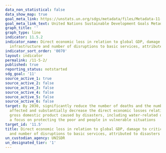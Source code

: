 ```yaml
---
data_non_statistical: false
data_show_map: true
goal_meta_link: https://unstats.un.org/sdgs/metadata/files/Metadata-11-05-02.pdf
goal_meta_link_text: United Nations Sustainable Development Goals Metadata (pdf 2066kB)
graph_title: ''
graph_type: line
indicator: 11.5.2
indicator_name: Direct economic loss in relation to global GDP, damage to critical
  infrastructure and number of disruptions to basic services, attributed to disasters
indicator_sort_order: '0070'
layout: indicator
permalink: /11-5-2/
published: true
reporting_status: notstarted
sdg_goal: '11'
source_active_1: true
source_active_2: false
source_active_3: false
source_active_4: false
source_active_5: false
source_active_6: false
target: By 2030, significantly reduce the number of deaths and the number of people
  affected and substantially decrease the direct economic losses relative to global
  gross domestic product caused by disasters, including water-related disasters, with
  a focus on protecting the poor and people in vulnerable situations
target_id: '11.5'
title: Direct economic loss in relation to global GDP, damage to critical infrastructure
  and number of disruptions to basic services, attributed to disasters
un_custodian_agency: UNISDR
un_designated_tier: '1'
---
```

